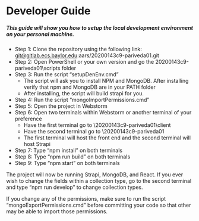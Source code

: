 # Developer Guide

##### This guide will show you how to setup the local development environment on your personal machine.

- Step 1: Clone the repository using the following link: git@gitlab.ecs.baylor.edu:aars/20200143c9-pariveda01.git
- Step 2: Open PowerShell or your own version and go the 20200143c9-pariveda01\scripts folder
- Step 3: Run the script “setupDenEnv.cmd”
  - The script will ask you to install NPM and MongoDB. After installing verify that npm and MongoDB are in your PATH folder
  - After installing, the script will build strapi for you.
- Step 4: Run the script “mongoImportPermissions.cmd”
- Step 5: Open the project in Webstorm
- Step 6: Open two terminals within Webstorm or another terminal of your preference
  - Have the first terminal go to \20200143c9-pariveda01\client
  - Have the second terminal go to \20200143c9-pariveda01
  - The first terminal will host the front end and the second terminal will host Strapi
- Step 7: Type “npm install” on both terminals
- Step 8: Type “npm run build” on both terminals
- Step 9: Type “npm start” on both terminals

The project will now be running Strapi, MongoDB, and React. If you ever wish to change the fields within a collection type, go to the second terminal and type “npm run develop” to change collection types.

If you change any of the permissions, make sure to run the script “mongoExportPermissions.cmd” before committing your code so that other may be able to import those permissions.



